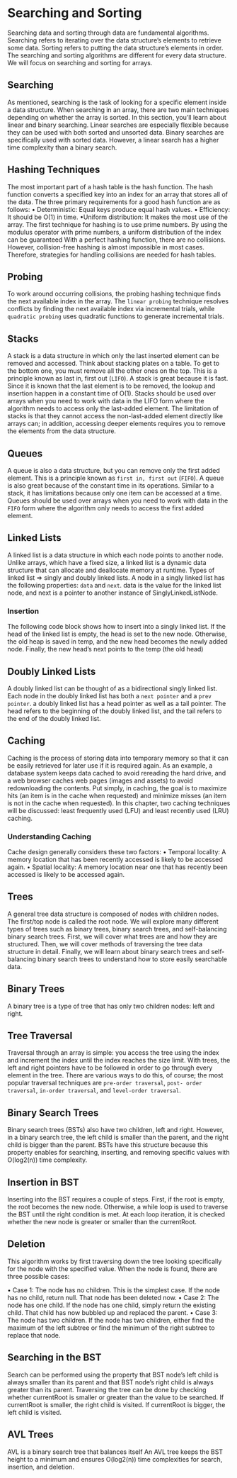 # Searching and Sorting

Searching data and sorting through data are fundamental algorithms. Searching refers to
iterating over the data structure’s elements to retrieve some data. Sorting refers to putting
the data structure’s elements in order. The searching and sorting algorithms are different
for every data structure. We will focus on searching and sorting for arrays.

## Searching

As mentioned, searching is the task of looking for a specific element inside a data
structure. When searching in an array, there are two main techniques depending
on whether the array is sorted. In this section, you’ll learn about linear and binary
searching. Linear searches are especially flexible because they can be used with both
sorted and unsorted data. Binary searches are specifically used with sorted data.
However, a linear search has a higher time complexity than a binary search.

## Hashing Techniques

The most important part of a hash table is the hash function. The hash function converts
a specified key into an index for an array that stores all of the data. The three primary
requirements for a good hash function are as follows:
• Deterministic: Equal keys produce equal hash values.
• Efficiency: It should be O(1) in time.
•Uniform distribution: It makes the most use of the array.
The first technique for hashing is to use prime numbers. By using the modulus
operator with prime numbers, a uniform distribution of the index can be guaranteed
With a perfect hashing function, there are no collisions. However, collision-free
hashing is almost impossible in most cases. Therefore, strategies for handling collisions
are needed for hash tables.

## Probing

To work around occurring collisions, the probing hashing technique finds the next
available index in the array. The `linear probing` technique resolves conflicts by finding
the next available index via incremental trials, while `quadratic probing` uses quadratic
functions to generate incremental trials.

## Stacks

A stack is a data structure in which only the last inserted element can be removed
and accessed. Think about stacking plates on a table. To get to the
bottom one, you must remove all the other ones on the top. This is a principle known
as last in, first out (`LIFO`). A stack is great because it is fast. Since it is known that the
last element is to be removed, the lookup and insertion happen in a constant time of
O(1). Stacks should be used over arrays when you need to work with data in the LIFO
form where the algorithm needs to access only the last-added element. The limitation
of stacks is that they cannot access the non-last-added element directly like arrays can;
in addition, accessing deeper elements requires you to remove the elements from the
data structure.

## Queues

A queue is also a data structure, but you can remove only the first added element. This is a principle known as `first in, first out` (`FIFO`). A queue is also great
because of the constant time in its operations. Similar to a stack, it has limitations
because only one item can be accessed at a time. Queues should be used over arrays
when you need to work with data in the `FIFO` form where the algorithm only needs to
access the first added element.

## Linked Lists

A linked list is a data structure in which each node
points to another node. Unlike arrays, which have a fixed size, a linked list is a dynamic
data structure that can allocate and deallocate memory at runtime.
Types of linked list => singly and doubly linked lists.
A node in a singly linked list has the following properties: `data` and `next`. data
is the value for the linked list node, and next is a pointer to another instance of
SinglyLinkedListNode.

### Insertion

The following code block shows how to insert into a singly linked list. If the head of the
linked list is empty, the head is set to the new node. Otherwise, the old heap is saved in
temp, and the new head becomes the newly added node. Finally, the new head’s next
points to the temp (the old head)

## Doubly Linked Lists

A doubly linked list can be thought of as a bidirectional singly linked list. Each node in
the doubly linked list has both a `next pointer` and a `prev pointer`.
 a doubly linked list has a head pointer as well as a tail pointer. The
head refers to the beginning of the doubly linked list, and the tail refers to the end of
the doubly linked list.

## Caching

Caching is the process of storing data into temporary memory so that it can be easily
retrieved for later use if it is required again. As an example, a database system keeps data cached to avoid rereading the hard drive, and a web browser caches web pages (images
and assets) to avoid redownloading the contents. Put simply, in caching, the goal is to
maximize hits (an item is in the cache when requested) and minimize misses (an item is
not in the cache when requested).
In this chapter, two caching techniques will be discussed: least frequently used (LFU)
and least recently used (LRU) caching.

### Understanding Caching

Cache design generally considers these two factors:
• Temporal locality: A memory location that has been recently accessed is likely to be accessed again.
• Spatial locality: A memory location near one that has recently been accessed is likely to be accessed again.

## Trees

A general tree data structure is composed of nodes with children nodes. The first/top
node is called the root node. We will explore many different types of trees
such as binary trees, binary search trees, and self-balancing binary search trees. First,
we will cover what trees are and how they are structured. Then, we will cover
methods of traversing the tree data structure in detail. Finally, we will learn about
binary search trees and self-balancing binary search trees to understand how to store
easily searchable data.

## Binary Trees

A binary tree is a type of tree that has only two children nodes: left and right.

## Tree Traversal

Traversal through an array is simple: you access the tree using the index and increment
the index until the index reaches the size limit. With trees, the left and right pointers have
to be followed in order to go through every element in the tree. There are various ways to
do this, of course; the most popular traversal techniques are `pre-order traversal`, `post-­
order traversal`, `in-order traversal`, and `level-order traversal`.

## Binary Search Trees

Binary search trees (BSTs) also have two children, left and right. However, in a binary
search tree, the left child is smaller than the parent, and the right child is bigger than the parent. BSTs have this structure because this property enables for searching, inserting,
and removing specific values with O(log2(n)) time complexity.

## Insertion in BST

Inserting into the BST requires a couple of steps. First, if the root is empty, the root
becomes the new node. Otherwise, a while loop is used to traverse the BST until the
right condition is met. At each loop iteration, it is checked whether the new node is
greater or smaller than the currentRoot.

## Deletion

This algorithm works by first traversing down the tree looking specifically for the node
with the specified value. When the node is found, there are three possible cases:

• Case 1: The node has no children.
This is the simplest case. If the node has no child, return null.
That node has been deleted now.
• Case 2: The node has one child.
If the node has one child, simply return the existing child. That
child has now bubbled up and replaced the parent.
• Case 3: The node has two children.
If the node has two children, either find the maximum of the left
subtree or find the minimum of the right subtree to replace that
node.

## Searching in the BST

Search can be performed using the property that BST node’s left child is always
smaller than its parent and that BST node’s right child is always greater than its parent.
Traversing the tree can be done by checking whether currentRoot is smaller or greater
than the value to be searched. If currentRoot is smaller, the right child is visited. If
currentRoot is bigger, the left child is visited.

## AVL Trees

AVL is a binary search tree that balances itself
An AVL tree keeps the BST height to a minimum
and ensures O(log2(n)) time complexities for search, insertion, and deletion.
